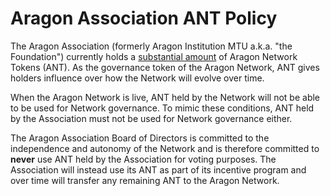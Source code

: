# Aragon Association ANT Policy

The Aragon Association (formerly Aragon Institution MTU a.k.a. "the Foundation") currently holds a [substantial amount](https://transparency.aragon.org/#/) of Aragon Network Tokens (ANT). As the governance token of the Aragon Network, ANT gives holders influence over how the Network will evolve over time. 

When the Aragon Network is live, ANT held by the Network will not be able to be used for Network governance. To mimic these conditions, ANT held by the Association must not be used for Network governance either.

The Aragon Association Board of Directors is committed to the independence and autonomy of the Network and is therefore committed to **never** use ANT held by the Association for voting purposes. The Association will instead use its ANT as part of its incentive program and over time will transfer any remaining ANT to the Aragon Network.
